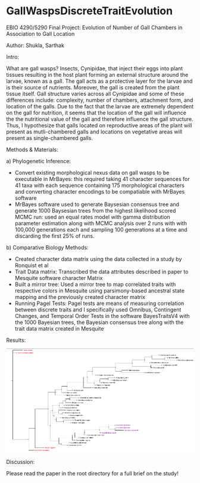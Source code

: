# GallWaspsDiscreteTraitEvolution
EBIO 4290/5290 Final Project: Evolution of Number of Gall Chambers in Association to Gall Location

Author: Shukla, Sarthak

Intro:

What are gall wasps? Insects, Cynipidae, that inject their eggs into plant tissues resulting in the host plant forming an external structure around the larvae, known as a gall. The gall acts as a protective layer for the larvae and is their source of nutrients. Moreover, the gall is created from the plant tissue itself. Gall structure varies across all Cynipidae and some of these differences include: complexity, number of chambers, attachment form, and location of the galls. Due to the fact that the larvae are extremely dependent on the gall for nutrition, it seems that the location of the gall will influence the the nutritional value of the gall and therefore influence the gall structure. Thus, I hypothesize that galls located on reproductive areas of the plant will present as mutli-chambered galls and locations on vegetative areas will present as single-chambered galls.

Methods & Materials: 

a) Phylogenetic Inference: 
 - Convert existing morphological nexus data on gall wasps to be executable in MrBayes: this required taking 41 character sequences for 41 taxa with each sequence containing 175 morphological characters and converting character encodings to be compatiable with MrBayes software
 - MrBayes software used to generate Baysesian consensus tree and generate 1000 Baysesian trees from the highest likelihood scored MCMC run: used an equal rates model with gamma distribution parameter estimation along with MCMC analysis over 2 runs with with 100,000 generations each and sampling 100 generations at a time and discarding the first 25% of runs. 
 
b) Comparative Biology Methods:
 - Created character data matrix using the data collected in a study by Ronquist et al
 -  Trait Data matrix: Transcribed the data attributes described in paper to Mesquite software character Matrix
 -  Built a mirror tree: Used a mirror tree to map correlated traits with respective colors in Mesquite using parsimony-based ancestral state mapping and the previously created character matrix
 -  Running Pagel Tests: Pagel tests are means of measuring correlation between discrete traits and I specifically used Omnibus, Contingent Changes, and Temporal Order Tests in the software BayesTraitsV4 with the 1000 Bayesian trees, the Bayesian consensus tree along with the trait data matrix created in Mesquite 

Results:

![Screenshot](ReadME_images/ConTree.png)

Discussion:

Please read the paper in the root directory for a full brief on the study!




 
